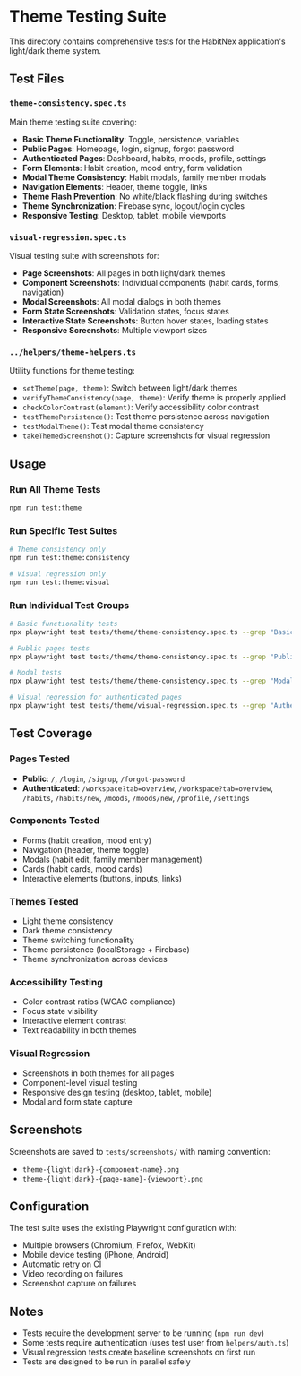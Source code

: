 # Theme Testing Suite

This directory contains comprehensive tests for the HabitNex application's light/dark theme system.

## Test Files

### `theme-consistency.spec.ts`
Main theme testing suite covering:
- **Basic Theme Functionality**: Toggle, persistence, variables
- **Public Pages**: Homepage, login, signup, forgot password
- **Authenticated Pages**: Dashboard, habits, moods, profile, settings
- **Form Elements**: Habit creation, mood entry, form validation
- **Modal Theme Consistency**: Habit modals, family member modals
- **Navigation Elements**: Header, theme toggle, links
- **Theme Flash Prevention**: No white/black flashing during switches
- **Theme Synchronization**: Firebase sync, logout/login cycles
- **Responsive Testing**: Desktop, tablet, mobile viewports

### `visual-regression.spec.ts`
Visual testing suite with screenshots for:
- **Page Screenshots**: All pages in both light/dark themes
- **Component Screenshots**: Individual components (habit cards, forms, navigation)
- **Modal Screenshots**: All modal dialogs in both themes
- **Form State Screenshots**: Validation states, focus states
- **Interactive State Screenshots**: Button hover states, loading states
- **Responsive Screenshots**: Multiple viewport sizes

### `../helpers/theme-helpers.ts`
Utility functions for theme testing:
- `setTheme(page, theme)`: Switch between light/dark themes
- `verifyThemeConsistency(page, theme)`: Verify theme is properly applied
- `checkColorContrast(element)`: Verify accessibility color contrast
- `testThemePersistence()`: Test theme persistence across navigation
- `testModalTheme()`: Test modal theme consistency
- `takeThemedScreenshot()`: Capture screenshots for visual regression

## Usage

### Run All Theme Tests
```bash
npm run test:theme
```

### Run Specific Test Suites
```bash
# Theme consistency only
npm run test:theme:consistency

# Visual regression only  
npm run test:theme:visual
```

### Run Individual Test Groups
```bash
# Basic functionality tests
npx playwright test tests/theme/theme-consistency.spec.ts --grep "Basic Theme Functionality"

# Public pages tests
npx playwright test tests/theme/theme-consistency.spec.ts --grep "Public Pages"

# Modal tests
npx playwright test tests/theme/theme-consistency.spec.ts --grep "Modal Theme Consistency"

# Visual regression for authenticated pages
npx playwright test tests/theme/visual-regression.spec.ts --grep "Authenticated Pages Screenshots"
```

## Test Coverage

### Pages Tested
- **Public**: `/`, `/login`, `/signup`, `/forgot-password`
- **Authenticated**: `/workspace?tab=overview`, `/workspace?tab=overview`, `/habits`, `/habits/new`, `/moods`, `/moods/new`, `/profile`, `/settings`

### Components Tested  
- Forms (habit creation, mood entry)
- Navigation (header, theme toggle)
- Modals (habit edit, family member management)
- Cards (habit cards, mood cards)
- Interactive elements (buttons, inputs, links)

### Themes Tested
- Light theme consistency
- Dark theme consistency
- Theme switching functionality
- Theme persistence (localStorage + Firebase)
- Theme synchronization across devices

### Accessibility Testing
- Color contrast ratios (WCAG compliance)
- Focus state visibility
- Interactive element contrast
- Text readability in both themes

### Visual Regression
- Screenshots in both themes for all pages
- Component-level visual testing
- Responsive design testing (desktop, tablet, mobile)
- Modal and form state capture

## Screenshots

Screenshots are saved to `tests/screenshots/` with naming convention:
- `theme-{light|dark}-{component-name}.png`
- `theme-{light|dark}-{page-name}-{viewport}.png`

## Configuration

The test suite uses the existing Playwright configuration with:
- Multiple browsers (Chromium, Firefox, WebKit)
- Mobile device testing (iPhone, Android)
- Automatic retry on CI
- Video recording on failures
- Screenshot capture on failures

## Notes

- Tests require the development server to be running (`npm run dev`)
- Some tests require authentication (uses test user from `helpers/auth.ts`)
- Visual regression tests create baseline screenshots on first run
- Tests are designed to be run in parallel safely